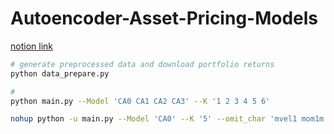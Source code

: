 # Autoencoder-Asset-Pricing-Models

[notion link](https://richard0268.notion.site/Project-2-9c4da14827f84ba7bbe77c67d9169f6f)

```bash
# generate preprocessed data and download portfolio returns
python data_prepare.py

# 
python main.py --Model 'CA0 CA1 CA2 CA3' --K '1 2 3 4 5 6'

nohup python -u main.py --Model 'CA0' --K '5' --omit_char 'mvel1 mom1m idiovol retvol mom6m beta mom12m turn ill baspread betasq mom36m std_turn dolvol zerotrade' > logs/CA0.log 2>&1 &
```
